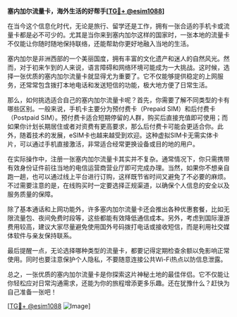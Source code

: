 **塞内加尔流量卡，海外生活的好帮手[[TG💪+ @esim1088](https://t.me/s/esim1088)]**

在当今这个信息化时代，无论是旅行、留学还是工作，拥有一张合适的手机卡或流量卡都是必不可少的。尤其是当你来到塞内加尔这样的国家时，一张本地的流量卡不仅能让你随时随地保持联络，还能帮助你更好地融入当地的生活。

塞内加尔是非洲西部的一个美丽国度，拥有丰富的文化遗产和迷人的自然风光。然而，对于初来乍到的人来说，语言障碍和网络环境可能成为一大挑战。这时候，选择一张优质的塞内加尔流量卡就显得尤为重要了。它不仅能够提供稳定的上网服务，还常常包含拨打本地电话和发送短信的功能，极大地方便了日常生活。

那么，如何挑选适合自己的塞内加尔流量卡呢？首先，你需要了解不同类型的卡有哪些区别。一般来说，手机卡主要分为预付费卡（Prepaid SIM）和后付费卡（Postpaid SIM）。预付费卡适合短期停留的人群，购买后直接充值即可使用；而如果你计划长期居住或者对资费有更高要求，那么后付费卡可能会更适合你。此外，随着技术的发展，eSIM卡也越来越受到欢迎。这种虚拟SIM卡无需实体卡片，可以通过手机直接激活，非常适合经常更换设备或目的地的用户。

在实际操作中，注册一张塞内加尔流量卡其实并不复杂。通常情况下，你只需携带有效身份证件前往当地的电信运营商营业厅即可完成办理。当然，如果你不想亲自跑一趟，也可以通过线上平台进行订购，这样既节省时间又避免了不必要的麻烦。不过需要注意的是，在线购买时一定要选择正规渠道，以确保个人信息的安全以及服务质量的保障。

除了基本通话和上网功能外，许多塞内加尔流量卡还会推出各种优惠套餐，比如无限流量包、夜间免费时段等，这些都能有效降低通信成本。另外，考虑到国际漫游费用较高，建议大家尽量避免使用国外号码拨打电话或接收短信，而是利用社交媒体软件与亲友保持联系。

最后提醒一点，无论选择哪种类型的流量卡，都要记得定期检查余额以免影响正常使用。同时也要注意保护个人隐私，不要随意连接公共Wi-Fi热点以防信息泄露。

总之，一张优质的塞内加尔流量卡是你探索这片神秘土地的最佳伴侣。它不仅能让你轻松应对日常沟通需求，还能为你的旅程增添更多乐趣。还在犹豫什么？赶快为自己准备一张吧！

[[TG💪+ @esim1088](https://t.me/s/esim1088) ![Image](https://i.postimg.cc/4NQfJmqS/Snipaste-2025-05-13-00-14-12.png)]